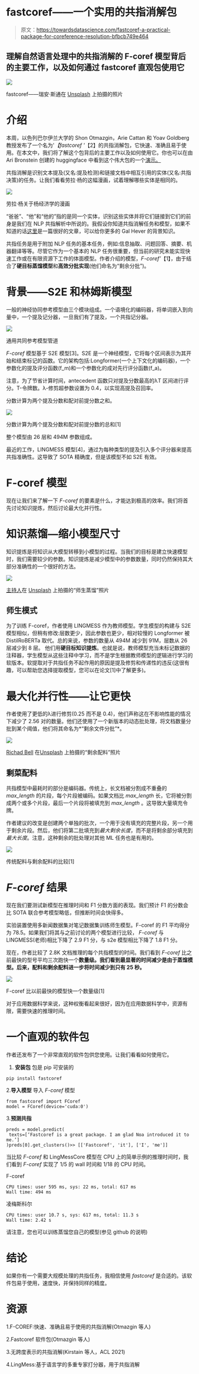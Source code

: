 # fastcoref——一个实用的共指消解包

> 原文：<https://towardsdatascience.com/fastcoref-a-practical-package-for-coreference-resolution-bfbcb749e464>

## 理解自然语言处理中的共指消解的 F-coref 模型背后的主要工作，以及如何通过 fastcoref 直观包使用它

![](img/6a3777230f5842bed77a1e785d276d48.png)

fastcoref——瑞安·斯通在 [Unsplash](https://unsplash.com/?utm_source=medium&utm_medium=referral) 上拍摄的照片

# 介绍

本周，以色列巴尔伊兰大学的 Shon Otmazgin，Arie Cattan 和 Yoav Goldberg 教授发布了一个名为'*【fastcoref '*【2】的共指消解包，它快速、准确且易于使用。在本文中，我们将了解这个包背后的主要工作以及如何使用它。你也可以在由 Ari Bronstein 创建的 huggingface 中看到这个伟大包的一个[演示。](https://huggingface.co/spaces/pythiccoder/FastCoref)

共指消解是识别文本提及(又名:提及检测)和链接文档中相互引用的实体(又名:共指决策)的任务。让我们看看劳拉·杨的这幅漫画，试着理解哪些实体是相同的。

![](img/434bfaece1348fb8c14e8cc6c11d15bc.png)

劳拉·杨关于杨经济学的漫画

“爸爸”、“他”和“他的”指的是同一个实体，识别这些实体并将它们链接到它们的前身是我们在 NLP 共指解析中所说的。我假设你知道共指消解任务和模型，如果不知道的话[这里](https://galhever.medium.com/a-review-to-co-reference-resolution-models-f44b4360a00)是一篇很好的文章，可以给你更多的 Gal Hever 的背景知识。

共指任务是用于附加 NLP 任务的基本任务，例如:信息抽取、问题回答、摘要、机器翻译等等。尽管它作为一个基本的 NLP 任务很重要，但当前的研究未能实现快速工作或在有限资源下工作的体面模型。作者介绍的模型，*F-coref’*【1】，由于结合了**硬目标蒸馏模型**和**高效分批实现**(他们命名为“剩余分批”)。

# 背景——S2E 和林姆斯模型

一般的神经协同参考模型由三个模块组成。一个语境化的编码器，将单词嵌入到向量中，一个提及记分器，一旦我们有了提及，一个共指记分器。

![](img/816741d87b497ce0441d50933502a9b2.png)

通用共同参考模型管道

*F-coref* 模型基于 S2E 模型[3]。S2E 是一个神经模型，它将每个区间表示为其开始和结束标记的函数。它的架构包括:Longformer(一个上下文化的编码器)，一个参数化的提及评分函数(f_m)和一个参数化的成对先行评分函数(f_a)。

注意，为了节省计算时间，antecedent 函数只对提及分数最高的λT 区间进行评分。T-令牌数。λ-修剪超参数设置为 0.4，以实现高提及召回率。

分数计算为两个提及分数和配对前提分数之和。

![](img/0a8a379bb56e8a9fa7bda3f83e65d24f.png)

分数计算为两个提及分数和配对前提分数的总和[1]

整个模型由 26 层和 494M 参数组成。

最近的工作，LINGMESS 模型[4]，通过为每种类型的提及引入多个评分器来提高共指准确性。这导致了 SOTA 精确度，但是该模型不如 S2E 有效。

# F-coref 模型

现在让我们来了解一下 *F-coref* 的要素是什么，才能达到极高的效率。我们将首先讨论知识提炼，然后讨论最大化并行性。

# 知识蒸馏—缩小模型尺寸

知识提炼是将知识从大模型转移到小模型的过程。当我们的目标是建立快速模型时，我们需要较少的参数。知识提炼是减少模型中的参数数量，同时仍然保持其大部分准确性的一个很好的方法。

![](img/35b3807f46e78359e506bd65a9f9a935.png)

[主持人](https://unsplash.com/@sofatutor)在 [Unsplash](https://unsplash.com/?utm_source=medium&utm_medium=referral) 上拍摄的“师生蒸馏”照片

## 师生模式

为了训练 F-coref，作者使用 LINGMESS 作为教师模型。学生模型的构建与 S2E 模型相似，但稍有修改:层数更少，因此参数也更少，相对较慢的 Longformer 被 DistilRoBERTa 取代。总的来说，参数的数量从 494M 减少到 91M，层数从 26 层减少到 8 层。
他们用**硬目标知识提炼**。也就是说，教师模型充当未标记数据的注释器，学生模型从这些注释中学习，而不是学生根据教师模型的逻辑进行学习的软版本。软提取对于共指任务不起作用的原因是提及修剪和传递性的违反(这很有趣，可以帮助您选择提取模型，您可以在论文[1]中了解更多)。

# 最大化并行性——让它更快

作者使用了更低的λ进行修剪(0.25 而不是 0.4)，他们声称这在不影响性能的情况下减少了 2.56 对的数量。他们还使用了一个新版本的动态批处理，将文档数量分批到某个阈值，他们将其命名为*“剩余文件分批”*。

![](img/5d4c9742448406a7ee9f1cf7f6f1672c.png)

[Richad Bell](https://unsplash.com/@maplerockdesign) 在[Unsplash](https://unsplash.com/?utm_source=medium&utm_medium=referral) 上拍摄的“剩余配料”照片

## 剩菜配料

共指模型中最耗时的部分是编码器。传统上，长文档被分割成不重叠的 *max_length* 的片段，每个片段被编码。如果文档比 *max_length* 长，它将被分割成两个或多个片段，最后一个片段将被填充到 *max_length* 。这导致大量填充令牌。

作者建议的改变是创建两个单独的批次，一个用于没有填充的完整片段，另一个用于剩余片段。然后，他们将第二批填充到*最大剩余长度*，而不是将剩余部分填充到*最大长度*。注意，这种剩余的批处理对其他 ML 任务也是有用的。

![](img/a5cd0ea0010e564b11d7202fedec6e43.png)

传统配料与剩余配料的比较[1]

# *F-coref* 结果

现在我们要测试新模型在推理时间和 F1 分数方面的表现。我们预计 F1 的分数会比 SOTA 联合参考模型略低，但推断时间会快得多。

实验装置使用多新闻数据集对笔记数据集训练师生模型。F-coref 的 F1 平均得分为 78.5。如果我们将其与之前讨论的两个模型进行比较， *F-coref* 与 LINGMESS(老师)相比下降了 2.9 F1 分，与 s2e 模型相比下降了 1.8 F1 分。

现在，作者比较了 2.8K 文档推理的每个共指模型的时间。我们看到 *F-coref* 比之前最快的型号平均三次跑快一个**数量级。我们看到最显著的时间减少是由于蒸馏模型。后来，配料和剩余配料进一步将时间减少到只有 25 秒。**

![](img/34511410cc07159ca92d4b336991cfc3.png)

F-coref 比以前最快的模型快一个数量级[1]

对于应用数据科学来说，这种权衡看起来很好，因为在应用数据科学中，资源有限，需要快速的推理时间。

# 一个直观的软件包

作者还发布了一个非常直观的软件包供您使用。让我们看看如何使用它。

1.  **安装包**
    包是 pip 可安装的

```
pip install fastcoref
```

2.**导入模型**
导入 *F-coref* 模型

```
from fastcoref import FCoref
model = FCoref(device='cuda:0')
```

3.**预测共指**

```
preds = model.predict(
 texts=[‘Fastcoref is a great package. I am glad Noa introduced it to me.’]
)preds[0].get_clusters()>> [['Fastcoref', 'it'], ['I', 'me']]
```

当比较 *F-coref* 和 LingMessCore 模型在 CPU 上的简单示例的推理时间时，我们看到 *F-coref* 实现了 1/5 的 wall 时间和 1/18 的 CPU 时间。

F-coref

```
CPU times: user 595 ms, sys: 22 ms, total: 617 ms
Wall time: 494 ms
```

凌梅斯科尔

```
CPU times: user 10.7 s, sys: 617 ms, total: 11.3 s
Wall time: 2.42 s
```

请注意，您也可以训练蒸馏您自己的模型(参见 github 的说明)

# 结论

如果你有一个需要大规模处理的共指任务，我相信使用 *fastcoref* 是合适的。该软件包易于使用，速度快，并保持同样的精度。

# 资源

1.F-COREF:快速、准确且易于使用的共指消解(Otmazgin 等人)

[](https://arxiv.org/abs/2209.04280)  

2.Fastcoref 软件包(Otmazgin 等人)

[](https://github.com/shon-otmazgin/fastcoref)  

3.无跨度表示的共指消解(Kirstain 等人，ACL 2021)

  

4.LingMess:基于语言学的多重专家打分器，用于共指消解

[](https://arxiv.org/abs/2205.12644) 